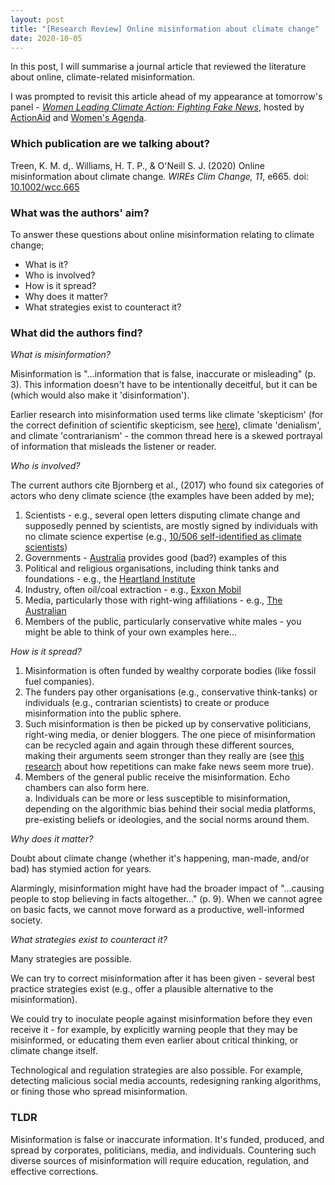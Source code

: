 ```yaml
---
layout: post
title: "[Research Review] Online misinformation about climate change"
date: 2020-10-05
---
```


In this post, I will summarise a journal article that reviewed the literature about online, climate-related misinformation.

I was prompted to revisit this article ahead of my appearance at tomorrow's panel - <a href="https://events.humanitix.com/fighting-fake-news">*Women Leading Climate Action: Fighting Fake News*</a>, hosted by <a href="https://actionaid.org.au/">ActionAid</a> and <a href="https://womensagenda.com.au/">Women's Agenda</a>.

### Which publication are we talking about?

Treen, K. M. d,. Williams, H. T. P., & O'Neill S. J. (2020) Online misinformation about climate change. *WIREs Clim Change, 11*, e665. doi: <a href="https://doi.org/10.1002/wcc.665">10.1002/wcc.665</a>

### What was the authors' aim?

To answer these questions about online misinformation relating to climate change;
* What is it? 
* Who is involved? 
* How is it spread? 
* Why does it matter?
* What strategies exist to counteract it?

### What did the authors find?

*What is misinformation?*

Misinformation is "...information that is false, inaccurate or misleading" (p. 3). This information doesn't have to be intentionally deceitful, but it can be (which would also make it 'disinformation'). 

Earlier research into misinformation used terms like climate 'skepticism' (for the correct definition of scientific skepticism, see <a href="https://en.wikipedia.org/wiki/Skeptical_movement#Scientific_skepticism">here</a>), climate 'denialism', and climate 'contrarianism' - the common thread here is a skewed portrayal of information that misleads the listener or reader.

*Who is involved?*

The current authors cite Bjornberg et al., (2017) who found six categories of actors who deny climate science (the examples have been added by me);

1. Scientists - e.g., several open letters disputing climate change and supposedly penned by scientists, are mostly signed by individuals with no climate science expertise (e.g., <a href="https://climatefeedback.org/evaluation/letter-signed-by-500-scientists-relies-on-inaccurate-claims-about-climate-science/">10/506 self-identified as climate scientists</a>) 
2. Governments - <a href="https://www.theguardian.com/australia-news/2020/jan/16/there-is-no-link-the-climate-doubters-within-scott-morrisons-government">Australia</a> provides good (bad?) examples of this
3. Political and religious organisations, including think tanks and foundations - e.g., the <a href="https://en.wikipedia.org/wiki/Heartland_Institute#:~:text=Since%20the%202000s%2C%20the%20Heartland,be%20damaging%20to%20the%20economy.">Heartland Institute</a>
4. Industry, often oil/coal extraction - e.g., <a href="https://www.scientificamerican.com/article/exxon-knew-about-climate-change-almost-40-years-ago/">Exxon Mobil</a>
5. Media, particularly those with right-wing affiliations - e.g., <a href="https://www.afr.com/companies/media-and-marketing/news-corp-employee-lashes-company-s-bushfire-coverage-20200110-p53qfh">The Australian</a>
6. Members of the public, particularly conservative white males - you might be able to think of your own examples here...

*How is it spread?*

1. Misinformation is often funded by wealthy corporate bodies (like fossil fuel companies).
2. The funders pay other organisations (e.g., conservative think-tanks) or individuals (e.g., contrarian scientists) to create or produce misinformation into the public sphere.
3. Such misinformation is then be picked up by conservative politicians, right-wing media, or denier bloggers. The one piece of misinformation can be recycled again and again through these different sources, making their arguments seem stronger than they really are (see <a href="https://doi.apa.org/doi/10.1037/xge0000465">this research</a> about how repetitions can make fake news seem more true).
4. Members of the general public receive the misinformation. Echo chambers can also form here.  
    a. Individuals can be more or less susceptible to misinformation, depending on the algorithmic bias behind their social media platforms, pre-existing beliefs or ideologies, and the social norms around them.
    
*Why does it matter?*

Doubt about climate change (whether it's happening, man-made, and/or bad) has stymied action for years. 

Alarmingly, misinformation might have had the broader impact of "...causing people to stop believing in facts altogether..." (p. 9). When we cannot agree on basic facts, we cannot move forward as a productive, well-informed society.

*What strategies exist to counteract it?*

Many strategies are possible.

We can try to correct misinformation after it has been given - several best practice strategies exist (e.g., offer a plausible alternative to the misinformation).

We could try to inoculate people against misinformation before they even receive it - for example, by explicitly warning people that they may be misinformed, or educating them even earlier about critical thinking, or climate change itself.

Technological and regulation strategies are also possible. For example, detecting malicious social media accounts, redesigning ranking algorithms, or fining those who spread misinformation.

### TLDR
Misinformation is false or inaccurate information. It's funded, produced, and spread by corporates, politicians, media, and individuals. Countering such diverse sources of misinformation will require education, regulation, and effective corrections.
